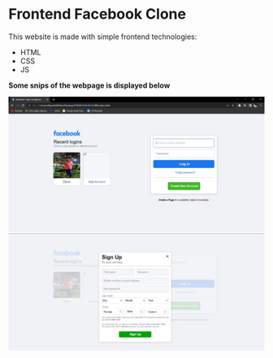 # Frontend Facebook Clone
This website is made with simple frontend technologies:
- HTML
- CSS
- JS

**Some snips of the webpage is displayed below**

![login page](signup.jpg)
![sign up form](float.jpg)
